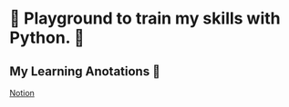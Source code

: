 # :snake: Playground to train my skills with Python. :snake:

## My Learning Anotations :memo:

[Notion](https://cedar-panama-9d2.notion.site/Python-e17703ebc8de47838ca3028061ca5823)

